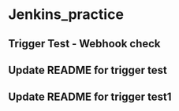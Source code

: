 # Jenkins_practice
  ## Trigger Test - Webhook check
## Update README for trigger test
## Update README for trigger test1
